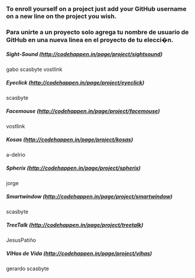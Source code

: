 ### To enroll yourself on a project just add your GitHub username on a new line on the project you wish.
### Para unirte a un proyecto solo agrega tu nombre de usuario de GitHub en una nueva linea en el proyecto de tu elecci�n.

##### Sight-Sound (http://codehappen.in/page/project/sightsound)
gabo
scasbyte
vostlink

##### Eyeclick (http://codehappen.in/page/project/eyeclick)
scasbyte

##### Facemouse (http://codehappen.in/page/project/facemouse)
vostlink

##### Kosas (http://codehappen.in/page/project/kosas)
a-delrio

##### Spherix (http://codehappen.in/page/project/spherix)
jorge

##### Smartwindow (http://codehappen.in/page/project/smartwindow)
scasbyte

##### TreeTalk (http://codehappen.in/page/project/treetalk)
JesusPatiño

##### VIHas de Vida (http://codehappen.in/page/project/vihas)
gerardo
scasbyte
